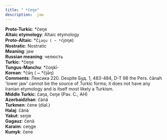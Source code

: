 ```yaml
---
title: " *čeŋe"
description:  jaw
---
```


<strong>Proto-Turkic</strong>:  *čeŋe<br>
<strong>Altaic etymology</strong>:  Altaic etymology<br>
<strong> Proto-Altaic</strong>:  *č`i̯aŋu ( ~ *č`i̯oŋe)<br>
<strong>Nostratic</strong>:  Nostratic<br>
<strong>Meaning</strong>:  jaw<br>
<strong>Russian meaning</strong>:  челюсть<br>
<strong>Turkic</strong>:  *čeŋe<br>
<strong>Tungus-Manchu</strong>:  *čoŋkī-<br>
<strong>Korean</strong>:  *čǝ̄ŋ ( ~ *čjǝ̄ŋ)<br>
<strong>Comments</strong>:  Лексика 220. Despite Буд. 1, 483-484, D-T 98 the Pers. čānah 'lower jaw' cannot be the source of Turkic forms; it does not have any Iranian etymology and is itself most likely a Turkism.<br>
<strong>Middle Turkic</strong>:  čaŋa, čeŋe (Pav. C., AH)<br>
<strong>Azerbaidzhan</strong>:  čänä<br>
<strong>Turkmen</strong>:  čene (dial.)<br>
<strong>Halaj</strong>:  čänä<br>
<strong>Yakut</strong>:  seŋie<br>
<strong>Gagauz</strong>:  čenä<br>
<strong>Karaim</strong>:  ceŋge<br>
<strong>Kumyk</strong>:  čene<br>


